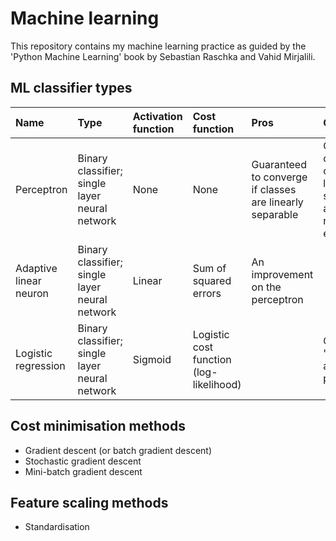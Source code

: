 # Machine learning
This repository contains my machine learning practice as guided by the 'Python Machine Learning' book by Sebastian 
Raschka and Vahid Mirjalili.

## ML classifier types

| Name | Type | Activation function | Cost function | Pros | Cons |
| :--- | :--- | :------------------ | :------------ | :--- | :--- |
| Perceptron | Binary classifier; single layer neural network | None | None | Guaranteed to converge if classes are linearly separable | Only converges if classes are linearly separable and learning rate is low enough |
| Adaptive linear neuron | Binary classifier; single layer neural network | Linear | Sum of squared errors | An improvement on the perceptron |
| Logistic regression | Binary classifier; single layer neural network | Sigmoid | Logistic cost function (log-likelihood) | | Gives 'probabilities' as well as predictions |

## Cost minimisation methods
* Gradient descent (or batch gradient descent)
* Stochastic gradient descent
* Mini-batch gradient descent

## Feature scaling methods
* Standardisation
